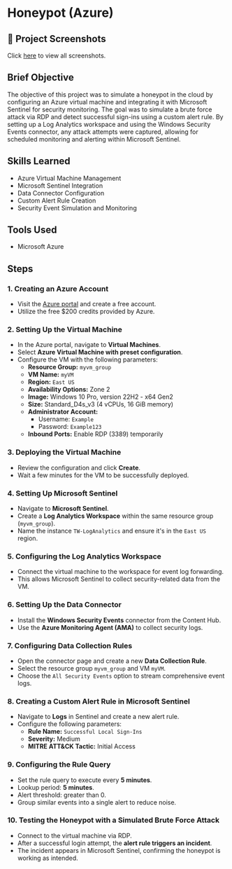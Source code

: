 # Honeypot (Azure)

## 📸 Project Screenshots
Click [here](https://github.com/Travis-N-W/Honeypot/tree/main/screenshots) to view all screenshots.

## Brief Objective
The objective of this project was to simulate a honeypot in the cloud by configuring an Azure virtual machine and integrating it with Microsoft Sentinel for security monitoring. The goal was to simulate a brute force attack via RDP and detect successful sign-ins using a custom alert rule. By setting up a Log Analytics workspace and using the Windows Security Events connector, any attack attempts were captured, allowing for scheduled monitoring and alerting within Microsoft Sentinel.

## Skills Learned
- Azure Virtual Machine Management
- Microsoft Sentinel Integration
- Data Connector Configuration
- Custom Alert Rule Creation
- Security Event Simulation and Monitoring

## Tools Used
- Microsoft Azure

## Steps

### 1. Creating an Azure Account
- Visit the [Azure portal](https://azure.microsoft.com/) and create a free account.
- Utilize the free $200 credits provided by Azure.

### 2. Setting Up the Virtual Machine
- In the Azure portal, navigate to **Virtual Machines**.
- Select **Azure Virtual Machine with preset configuration**.
- Configure the VM with the following parameters:
  - **Resource Group:** `myvm_group`
  - **VM Name:** `myVM`
  - **Region:** `East US`
  - **Availability Options:** Zone 2
  - **Image:** Windows 10 Pro, version 22H2 - x64 Gen2
  - **Size:** Standard_D4s_v3 (4 vCPUs, 16 GiB memory)
  - **Administrator Account:**
    - Username: `Example`
    - Password: `Example123`
  - **Inbound Ports:** Enable RDP (3389) temporarily

### 3. Deploying the Virtual Machine
- Review the configuration and click **Create**.
- Wait a few minutes for the VM to be successfully deployed.

### 4. Setting Up Microsoft Sentinel
- Navigate to **Microsoft Sentinel**.
- Create a **Log Analytics Workspace** within the same resource group (`myvm_group`).
- Name the instance `TW-LogAnalytics` and ensure it's in the `East US` region.

### 5. Configuring the Log Analytics Workspace
- Connect the virtual machine to the workspace for event log forwarding.
- This allows Microsoft Sentinel to collect security-related data from the VM.

### 6. Setting Up the Data Connector
- Install the **Windows Security Events** connector from the Content Hub.
- Use the **Azure Monitoring Agent (AMA)** to collect security logs.

### 7. Configuring Data Collection Rules
- Open the connector page and create a new **Data Collection Rule**.
- Select the resource group `myvm_group` and VM `myVM`.
- Choose the `All Security Events` option to stream comprehensive event logs.

### 8. Creating a Custom Alert Rule in Microsoft Sentinel
- Navigate to **Logs** in Sentinel and create a new alert rule.
- Configure the following parameters:
  - **Rule Name:** `Successful Local Sign-Ins`
  - **Severity:** Medium
  - **MITRE ATT&CK Tactic:** Initial Access

### 9. Configuring the Rule Query
- Set the rule query to execute every **5 minutes**.
- Lookup period: **5 minutes**.
- Alert threshold: greater than 0.
- Group similar events into a single alert to reduce noise.

### 10. Testing the Honeypot with a Simulated Brute Force Attack
- Connect to the virtual machine via RDP.
- After a successful login attempt, the **alert rule triggers an incident**.
- The incident appears in Microsoft Sentinel, confirming the honeypot is working as intended.
